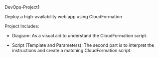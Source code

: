 DevOps-Project1

Deploy a high-availability web app using CloudFormation

Project Includes: 
  - Diagram: As a visual aid to understand the CloudFormation script.

  - Script (Template and Parameters): The second part is to interpret the instructions and create a matching CloudFormation script.
